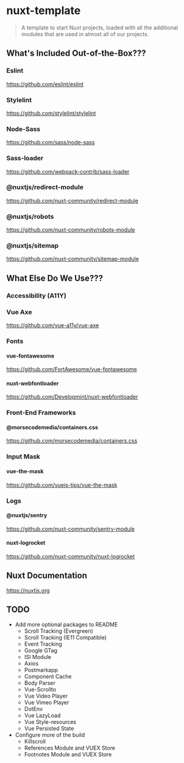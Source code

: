 # nuxt-template

> A template to start Nuxt projects, loaded with all the additional modules that are used in almost all of our projects.

## What's Included Out-of-the-Box???

### Eslint
https://github.com/eslint/eslint

### Stylelint
https://github.com/stylelint/stylelint

### Node-Sass
https://github.com/sass/node-sass

### Sass-loader
https://github.com/webpack-contrib/sass-loader

### @nuxtjs/redirect-module
https://github.com/nuxt-community/redirect-module

### @nuxtjs/robots
https://github.com/nuxt-community/robots-module

### @nuxtjs/sitemap
https://github.com/nuxt-community/sitemap-module

## What Else Do We Use???

### Accessibility (A11Y)
### Vue Axe
https://github.com/vue-a11y/vue-axe

### Fonts
#### vue-fontawesome
https://github.com/FortAwesome/vue-fontawesome

#### nuxt-webfontloader
https://github.com/Developmint/nuxt-webfontloader

### Front-End Frameworks
#### @morsecodemedia/containers.css
https://github.com/morsecodemedia/containers.css

### Input Mask
#### vue-the-mask
https://github.com/vuejs-tips/vue-the-mask

### Logs
#### @nuxtjs/sentry
https://github.com/nuxt-community/sentry-module

#### nuxt-logrocket
https://github.com/nuxt-community/nuxt-logrocket

## Nuxt Documentation
https://nuxtjs.org


## TODO
- Add more optional packages to README
  - Scroll Tracking (Evergreen)
  - Scroll Tracking (IE11 Compatible)
  - Event Tracking
  - Google GTag
  - ISI Module
  - Axios
  - Postmarkapp
  - Component Cache
  - Body Parser
  - Vue-Scrollto
  - Vue Video Player
  - Vue Vimeo Player
  - DotEnv
  - Vue LazyLoad
  - Vue Style-resources
  - Vue Persisted State
- Configure more of the build
  - Killscroll
  - References Module and VUEX Store
  - Footnotes Module and VUEX Store